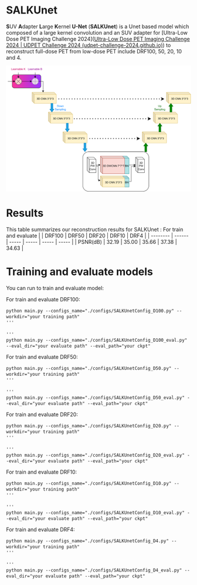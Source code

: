 # SALKUnet

**S**UV **A**dapter **L**arge **K**ernel **U-Net** (**SALKUnet**) is a Unet based model which composed of a large kernel convolution and an SUV adapter for  [Ultra-Low Dose PET Imaging Challenge 2024]([Ultra-Low Dose PET Imaging Challenge 2024 | UDPET Challenge 2024 (udpet-challenge-2024.github.io)](https://udpet-challenge-2024.github.io/))  to reconstruct full-dose PET from low-dose PET include DRF100, 50, 20, 10 and 4.

![SALKUnet](asset/SALKUNet.drawio.png)

# Results

This table summarizes our reconstruction results for SALKUnet :
For train and evaluate
|          | DRF100 | DRF50 | DRF20 | DRF10 | DRF4  |
| -------- | ------ | ----- | ----- | ----- | ----- |
| PSNR(dB) | 32.19  | 35.00 | 35.66 | 37.38 | 34.63 |

# Training and evaluate models

You can run to train and evaluate model:

For train and evaluate DRF100:

```
python main.py --configs_name="./configs/SALKUnetConfig_D100.py" --workdir="your training path"
'''

'''
python main.py --configs_name="./configs/SALKUnetConfig_D100_eval.py" --eval_dir="your evaluate path" --eval_path="your ckpt"
```

For train and evaluate DRF50:

```
python main.py --configs_name="./configs/SALKUnetConfig_D50.py" --workdir="your training path"
'''

'''
python main.py --configs_name="./configs/SALKUnetConfig_D50_eval.py" --eval_dir="your evaluate path" --eval_path="your ckpt"
```

For train and evaluate DRF20:

```
python main.py --configs_name="./configs/SALKUnetConfig_D20.py" --workdir="your training path"
'''

'''
python main.py --configs_name="./configs/SALKUnetConfig_D20_eval.py" --eval_dir="your evaluate path" --eval_path="your ckpt"
```

For train and evaluate DRF10:

```
python main.py --configs_name="./configs/SALKUnetConfig_D10.py" --workdir="your training path"
'''

'''
python main.py --configs_name="./configs/SALKUnetConfig_D10_eval.py" --eval_dir="your evaluate path" --eval_path="your ckpt"
```

For train and evaluate DRF4:

```
python main.py --configs_name="./configs/SALKUnetConfig_D4.py" --workdir="your training path"
'''

'''
python main.py --configs_name="./configs/SALKUnetConfig_D4_eval.py" --eval_dir="your evaluate path" --eval_path="your ckpt"
```

